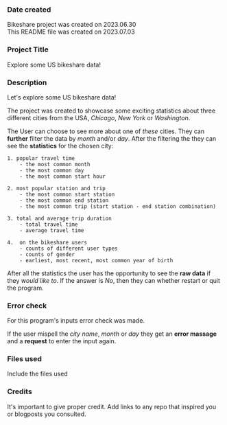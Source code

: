 ### Date created
Bikeshare project was created on 2023.06.30\
This README file was created on 2023.07.03

### Project Title
Explore some US bikeshare data!

### Description
Let's explore some US bikeshare data!

The project was created to showcase some exciting statistics about three different cities from the USA, _Chicago_, _New York_ or _Washington_.

The User can choose to see more about one of _these_ cities. They can **further** filter the data by _month_ and/or _day_. After the filtering the they can see the **statistics** for the chosen city: 

    1. popular travel time
        - the most common month
        - the most common day
        - the most common start hour

    2. most popular station and trip
        - the most common start station
        - the most common end station
        - the most common trip (start station - end station combination)

    3. total and average trip duration
        - total travel time
        - average travel time

    4.  on the bikeshare users
        - counts of different user types
        - counts of gender
        - earliest, most recent, most common year of birth

After all the statistics the user has the opportunity to see the **raw data** if they _would like to_. If the answer is _No_, then they can whether restart or quit the program. 

### Error check
For this program's inputs error check was made.

If the user mispell the _city name_, _month_ or _day_ they get an **error massage** and a **request** to enter the input again.

### Files used
Include the files used

### Credits
It's important to give proper credit. Add links to any repo that inspired you or blogposts you consulted.


